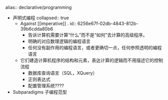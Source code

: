 alias:: declarative/programming

- 声明式编程
  collapsed:: true
  - Against [[imperative]] .
    id:: 6256e67f-02db-4843-812b-39b6cdda80b6
    - 告诉计算机需要计算“什么”而不是“如何”去计算的高级程序。
    - 明确的对应数理逻辑的编程语言
    - 任何没有副作用的编程语言，或者更确切一点，任何参照透明的编程语言
  - 它们建造计算机程序的结构和元素，表达计算的逻辑而不用描述它的控制流程
    - 数据库查询语言（SQL，XQuery）
    - 正则表达式
    - 配置管理系统????
- Subparadigms 子编程范型